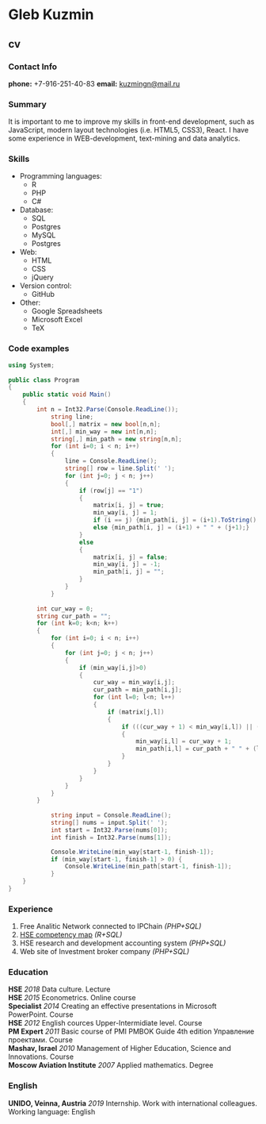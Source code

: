 # Gleb Kuzmin
## cv

### Contact Info
**phone:** +7-916-251-40-83
**email:** kuzmingn@mail.ru

### Summary
It is important to me to improve my skills in front-end development, such as JavaScript, modern layout technologies (i.e. HTML5, CSS3), React.  I have some experience in WEB-development, text-mining and data analytics.

### Skills 
- Programming languages:
  - R 
  - PHP 
  - C# 
- Database:
  - SQL
  - Postgres
  - MySQL
  - Postgres 
- Web:
  - HTML
  - CSS
  - jQuery
- Version control:
  - GitHub 
- Other:
  - Google Spreadsheets
  - Microsoft Excel
  - TeX

### Code examples 

```csharp
using System;
					
public class Program
{
	public static void Main()
	{
		int n = Int32.Parse(Console.ReadLine());
            string line;
            bool[,] matrix = new bool[n,n];
            int[,] min_way = new int[n,n];
            string[,] min_path = new string[n,n];
            for (int i=0; i < n; i++)
            {
                line = Console.ReadLine();
                string[] row = line.Split(' ');
                for (int j=0; j < n; j++)
                {
                    if (row[j] == "1") 
                    {
                        matrix[i, j] = true;
                        min_way[i, j] = 1;
						if (i == j) {min_path[i, j] = (i+1).ToString();}
                        else {min_path[i, j] = (i+1) + " " + (j+1);}
                    }
                    else
                    {
                        matrix[i, j] = false;
                        min_way[i, j] = -1;
                        min_path[i, j] = "";
                    }
                }
            }
            
		int cur_way = 0;
		string cur_path = "";
		for (int k=0; k<n; k++)
		{
			for (int i=0; i < n; i++)
            {
                for (int j=0; j < n; j++)
                {
					if (min_way[i,j]>0)
					{
						cur_way = min_way[i,j];
						cur_path = min_path[i,j];
						for (int l=0; l<n; l++)
						{
							if (matrix[j,l])
							{
								if (((cur_way + 1) < min_way[i,l]) || (min_way[i,l] == -1))
								{
									min_way[i,l] = cur_way + 1;
									min_path[i,l] = cur_path + " " + (l+1);
								}
							}
						}
					}
				}
			}
		}
				
            string input = Console.ReadLine();
            string[] nums = input.Split(' ');
            int start = Int32.Parse(nums[0]);
            int finish = Int32.Parse(nums[1]); 

            Console.WriteLine(min_way[start-1, finish-1]);
            if (min_way[start-1, finish-1] > 0) {
                Console.WriteLine(min_path[start-1, finish-1]);
            }
	}
}
```

### Experience 
1. Free Analitic Network connected to IPChain _(PHP+SQL)_
1. [HSE competency map](https://www.hse.ru/info/competence) _(R+SQL)_
1. HSE research and development accounting system _(PHP+SQL)_
1. Web site of Investment broker company _(PHP+SQL)_

### Education 
__HSE__ _2018_ Data culture. Lecture  
__HSE__ _2015_ Econometrics. Online course  
__Specialist__ _2014_ Creating an effective presentations in  Microsoft PowerPoint. Course  
__HSE__ _2012_  English cources Upper-Intermidiate level. Course  
__PM Expert__ _2011_ Basic course of PMI PMBOK Guide 4th edition Управление проектами. Course  
__Mashav, Israel__ _2010_ Management of Higher Education,  Science and Innovations. Course  
__Moscow Aviation Institute__ _2007_ Applied mathematics. Degree

### English 
__UNIDO, Veinna, Austria__ _2019_ Internship. Work with international colleagues. Working language: English
